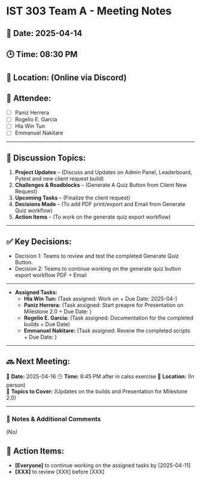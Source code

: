# IST 303 Team A - Meeting Notes
## 📅 Date: 2025-04-14
## 🕒 Time: 08:30 PM
## 📍 Location: (Online via Discord)
## 🎯 Attendee:
- [ ] Paniz Herrera
- [ ] Rogelio E. Garcia
- [ ] Hla Win Tun
- [ ] Emmanuel Nakitare

---

## 📌 Discussion Topics:
1. **Project Updates** – (Discuss and Updates on Admin Panel, Leaderboard, Pytest and new client request build)
2. **Challenges & Roadblocks** – (Generate A Quiz Button from Client New Request)
3. **Upcoming Tasks** – (Finalize the client request)
4. **Decisions Made** – (To add PDF print/export and Email from Generate Quiz workflow)
5. **Action Items** – (To work on the generate quiz export workflow)

---

## ✅ Key Decisions:
- Decision 1: Teams to review and test the completed Generate Quiz Button.
- Decision 2: Teams to continue working on the generate quiz button export workflow PDF + Email

---

- **Assigned Tasks:**
  - **Hla Win Tun:** (Task assigned: Work on  + Due Date: 2025-04-)
  - **Paniz Herrera:** (Task assigned: Start preapre for Presentation on Milestone 2.0 + Due Date: )
  - **Rogelio E. Garcia:** (Task assigned: Documentation for the completed builds + Due Date)
  - **Emmanuel Nakitare:** (Task assigned: Reveiw the completed scripts + Due Date: )

---

## 🔜 **Next Meeting:**
📅 **Date:** 2025-04-16
🕒 **Time:** 8:45 PM after in calss exercise
📍 **Location:** (In person)  
🎯 **Topics to Cover:** (Updates on the builds and Presentation for Milestone 2.0)

---

### 📌 **Notes & Additional Comments**
_(No)_

## 🚀 Action Items:
- **[Everyone]** to continue working on the assigned tasks by [2025-04-11]
- **[XXX]** to review [XXX] before [XXX]




